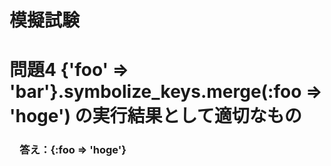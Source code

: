 # 模擬試験

# 問題4 {'foo' => 'bar'}.symbolize_keys.merge(:foo => 'hoge') の実行結果として適切なもの

### 　答え：{:foo => 'hoge'}


 
